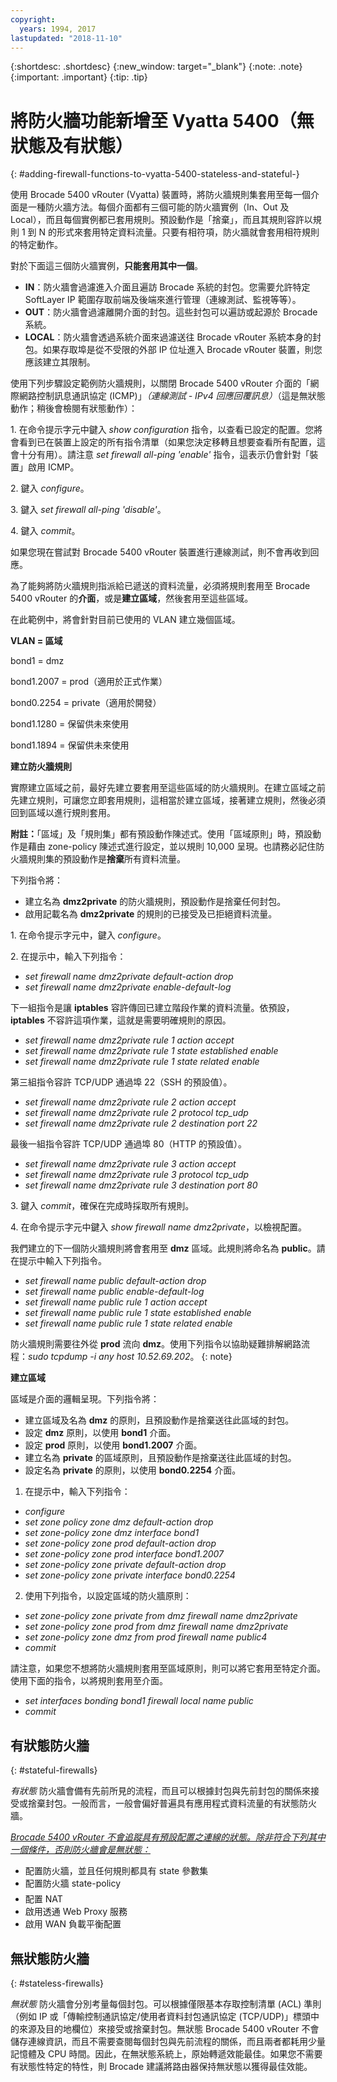 ```yaml
---
copyright:
  years: 1994, 2017
lastupdated: "2018-11-10"
---
```


{:shortdesc: .shortdesc}
{:new_window: target="_blank"}
{:note: .note}
{:important: .important}
{:tip: .tip}

# 將防火牆功能新增至 Vyatta 5400（無狀態及有狀態）
{: #adding-firewall-functions-to-vyatta-5400-stateless-and-stateful-}

使用 Brocade 5400 vRouter (Vyatta) 裝置時，將防火牆規則集套用至每一個介面是一種防火牆方法。每個介面都有三個可能的防火牆實例（In、Out 及 Local），而且每個實例都已套用規則。預設動作是「捨棄」，而且其規則容許以規則 1 到 N 的形式來套用特定資料流量。只要有相符項，防火牆就會套用相符規則的特定動作。

對於下面這三個防火牆實例，**只能套用其中一個**。

* **IN**：防火牆會過濾進入介面且遍訪 Brocade 系統的封包。您需要允許特定 SoftLayer IP 範圍存取前端及後端來進行管理（連線測試、監視等等）。
* **OUT**：防火牆會過濾離開介面的封包。這些封包可以遍訪或起源於 Brocade 系統。
* **LOCAL**：防火牆會透過系統介面來過濾送往 Brocade vRouter 系統本身的封包。如果存取埠是從不受限的外部 IP 位址進入 Brocade vRouter 裝置，則您應該建立其限制。

使用下列步驟設定範例防火牆規則，以關閉 Brocade 5400 vRouter 介面的「網際網路控制訊息通訊協定 (ICMP)」*（連線測試 - IPv4 回應回覆訊息）*（這是無狀態動作；稍後會檢閱有狀態動作）：

1\. 在命令提示字元中鍵入 *show configuration* 指令，以查看已設定的配置。您將會看到已在裝置上設定的所有指令清單（如果您決定移轉且想要查看所有配置，這會十分有用）。請注意 *set firewall all-ping 'enable'* 指令，這表示仍會針對「裝置」啟用 ICMP。

2\. 鍵入 *configure*。

3\. 鍵入 *set firewall all-ping 'disable'*。

4\. 鍵入 *commit*。

如果您現在嘗試對 Brocade 5400 vRouter 裝置進行連線測試，則不會再收到回應。

為了能夠將防火牆規則指派給已遞送的資料流量，必須將規則套用至 Brocade 5400 vRouter 的**介面**，或是**建立區域**，然後套用至這些區域。

在此範例中，將會針對目前已使用的 VLAN 建立幾個區域。

**VLAN = 區域**

bond1 = dmz

bond1.2007 = prod（適用於正式作業）

bond0.2254 = private（適用於開發）

bond1.1280 = 保留供未來使用

bond1.1894 = 保留供未來使用

**建立防火牆規則**

實際建立區域之前，最好先建立要套用至這些區域的防火牆規則。在建立區域之前先建立規則，可讓您立即套用規則，這相當於建立區域，接著建立規則，然後必須回到區域以進行規則套用。

**附註：**「區域」及「規則集」都有預設動作陳述式。使用「區域原則」時，預設動作是藉由 zone-policy 陳述式進行設定，並以規則 10,000 呈現。也請務必記住防火牆規則集的預設動作是**捨棄**所有資料流量。

下列指令將：

* 建立名為 **dmz2private** 的防火牆規則，預設動作是捨棄任何封包。
* 啟用記載名為 **dmz2private** 的規則的已接受及已拒絕資料流量。


1\. 在命令提示字元中，鍵入 *configure*。

2\. 在提示中，輸入下列指令：

  * *set firewall name dmz2private default-action drop*
  * *set firewall name dmz2private enable-default-log*

下一組指令是讓 **iptables** 容許傳回已建立階段作業的資料流量。依預設，**iptables** 不容許這項作業，這就是需要明確規則的原因。

  * *set firewall name dmz2private rule 1 action accept*
  * *set firewall name dmz2private rule 1 state established enable*
  * *set firewall name dmz2private rule 1 state related enable*

第三組指令容許 TCP/UDP 通過埠 22（SSH 的預設值）。

  * *set firewall name dmz2private rule 2 action accept*
  * *set firewall name dmz2private rule 2 protocol tcp_udp*
  * *set firewall name dmz2private rule 2 destination port 22*

最後一組指令容許 TCP/UDP 通過埠 80（HTTP 的預設值）。

  * *set firewall name dmz2private rule 3 action accept*
  * *set firewall name dmz2private rule 3 protocol tcp_udp*
  * *set firewall name dmz2private rule 3 destination port 80*

3\. 鍵入 *commit*，確保在完成時採取所有規則。

4\. 在命令提示字元中鍵入 *show firewall name dmz2private*，以檢視配置。

我們建立的下一個防火牆規則將會套用至 **dmz** 區域。此規則將命名為 **public**。請在提示中輸入下列指令。

  * *set firewall name public default-action drop*
  * *set firewall name public enable-default-log*
  * *set firewall name public rule 1 action accept*
  * *set firewall name public rule 1 state established enable*
  * *set firewall name public rule 1 state related enable*

防火牆規則需要往外從 **prod** 流向 **dmz**。使用下列指令以協助疑難排解網路流程：*sudo tcpdump -i any host 10.52.69.202*。
{: note}

**建立區域**

區域是介面的邏輯呈現。下列指令將：

* 建立區域及名為 **dmz** 的原則，且預設動作是捨棄送往此區域的封包。
* 設定 **dmz** 原則，以使用 **bond1** 介面。
* 設定 **prod** 原則，以使用 **bond1.2007** 介面。
* 建立名為 **private** 的區域原則，且預設動作是捨棄送往此區域的封包。
* 設定名為 **private** 的原則，以使用 **bond0.2254** 介面。

1. 在提示中，輸入下列指令：

  * *configure*
  * *set zone policy zone dmz default-action drop*
  * *set zone-policy zone dmz interface bond1*
  * *set zone-policy zone prod default-action drop*
  * *set zone-policy zone prod interface bond1.2007*
  * *set zone-policy zone private default-action drop*
  * *set zone-policy zone private interface bond0.2254*

  2. 使用下列指令，以設定區域的防火牆原則：

  * *set zone-policy zone private from dmz firewall name dmz2private*
  * *set zone-policy zone prod from dmz firewall name dmz2private*
  * *set zone-policy zone dmz from prod firewall name public4*
  * *commit*

請注意，如果您不想將防火牆規則套用至區域原則，則可以將它套用至特定介面。使用下面的指令，以將規則套用至介面。

* *set interfaces bonding bond1 firewall local name public*
* *commit*

## 有狀態防火牆
{: #stateful-firewalls}

*有狀態* 防火牆會備有先前所見的流程，而且可以根據封包與先前封包的關係來接受或捨棄封包。一般而言，一般會偏好普遍具有應用程式資料流量的有狀態防火牆。

<span style="text-decoration: underline">*Brocade 5400 vRouter 不會追蹤具有預設配置之連線的狀態。除非符合下列其中一個條件，否則防火牆會是無狀態：*</span>

* 配置防火牆，並且任何規則都具有 state 參數集
* 配置防火牆 state-policy 
* 配置 NAT
* 啟用透通 Web Proxy 服務
* 啟用 WAN 負載平衡配置

## 無狀態防火牆
{: #stateless-firewalls}

*無狀態* 防火牆會分別考量每個封包。可以根據僅限基本存取控制清單 (ACL) 準則（例如 IP 或「傳輸控制通訊協定/使用者資料封包通訊協定 (TCP/UDP)」標頭中的來源及目的地欄位）來接受或捨棄封包。無狀態 Brocade 5400 vRouter 不會儲存連線資訊，而且不需要查閱每個封包與先前流程的關係，而且兩者都耗用少量記憶體及 CPU 時間。因此，在無狀態系統上，原始轉遞效能最佳。如果您不需要有狀態性特定的特性，則 Brocade 建議將路由器保持無狀態以獲得最佳效能。
